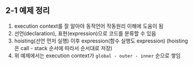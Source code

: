## 2-1 예제 정리

1. execution context를 잘 알아야 동적언어 작동원리 이해에 도움이 됨
2. 선언(declaration), 표현(expression)으로 코드를 분류할 수 있음
3. hoisting(선언 먼저 실행) 이후 expression(함수 실행도 expression)
   (hoisting은 call - stack 순서에 따라서 순서대로 저장)
4. 위 예제에서는 execution context가  `global - outer - inner` 순으로 쌓임



